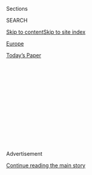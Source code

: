<div id="app">

<div>

<div>

<div>

<div class="NYTAppHideMasthead css-1q2w90k e1suatyy0">

<div class="section css-ui9rw0 e1suatyy2">

<div class="css-eph4ug er09x8g0">

<div class="css-6n7j50">

</div>

<span class="css-1dv1kvn">Sections</span>

<div class="css-10488qs">

<span class="css-1dv1kvn">SEARCH</span>

</div>

[Skip to content](#site-content)[Skip to site
index](#site-index)

</div>

<div id="masthead-section-label" class="css-1wr3we4 eaxe0e00">

[Europe](https://www.nytimes.com/section/world/europe)

</div>

<div class="css-10698na e1huz5gh0">

</div>

</div>

<div id="masthead-bar-one" class="section hasLinks css-15hmgas e1csuq9d3">

<div class="css-uqyvli e1csuq9d0">

</div>

<div class="css-1uqjmks e1csuq9d1">

</div>

<div class="css-9e9ivx">

[](https://myaccount.nytimes.com/auth/login?response_type=cookie&client_id=vi)

</div>

<div class="css-1bvtpon e1csuq9d2">

[Today’s
Paper](https://www.nytimes.com/section/todayspaper)

</div>

</div>

</div>

</div>

<div data-aria-hidden="false">

<div id="site-content" data-role="main">

<div>

<div class="css-1aor85t" style="opacity:0.000000001;z-index:-1;visibility:hidden">

<div class="css-1hqnpie">

<div class="css-epjblv">

<span class="css-17xtcya">[Europe](/section/world/europe)</span><span class="css-x15j1o">|</span><span class="css-fwqvlz">What
Is U.K.’s ‘Brexit’ Plan? Glimpse of a Notepad Stirs Up
Intrigue</span>

</div>

<div class="css-k008qs">

<div class="css-1iwv8en">

<span class="css-18z7m18"></span>

<div>

</div>

</div>

<span class="css-1n6z4y">https://nyti.ms/2ggDfYl</span>

<div class="css-1705lsu">

<div class="css-4xjgmj">

<div class="css-4skfbu" data-role="toolbar" data-aria-label="Social Media Share buttons, Save button, and Comments Panel with current comment count" data-testid="share-tools">

  - 
  - 
  - 
  - 
    
    <div class="css-6n7j50">
    
    </div>

  - 

</div>

</div>

</div>

</div>

</div>

</div>

<div class="css-13pd83m">

</div>

<div id="top-wrapper" class="css-1sy8kpn">

<div id="top-slug" class="css-l9onyx">

Advertisement

</div>

[Continue reading the main
story](#after-top)

<div class="ad top-wrapper" style="text-align:center;height:100%;display:block;min-height:250px">

<div id="top" class="place-ad" data-position="top" data-size-key="top">

</div>

</div>

<div id="after-top">

</div>

</div>

<div id="sponsor-wrapper" class="css-1hyfx7x">

<div id="sponsor-slug" class="css-19vbshk">

Supported by

</div>

[Continue reading the main
story](#after-sponsor)

<div id="sponsor" class="ad sponsor-wrapper" style="text-align:center;height:100%;display:block">

</div>

<div id="after-sponsor">

</div>

</div>

<div class="css-1vkm6nb ehdk2mb0">

# What Is U.K.’s ‘Brexit’ Plan? Glimpse of a Notepad Stirs Up Intrigue

</div>

<div class="css-79elbk" data-testid="photoviewer-wrapper">

<div class="css-z3e15g" data-testid="photoviewer-wrapper-hidden">

</div>

<div class="css-1a48zt4 ehw59r15" data-testid="photoviewer-children">

![<span class="css-16f3y1r e13ogyst0" data-aria-hidden="true">From left:
David Davies, secretary of state for exiting the European Union; Foreign
Secretary Boris Johnson; and Prime Minister Theresa May at a cabinet
meeting in London this
week.</span><span class="css-cnj6d5 e1z0qqy90" itemprop="copyrightHolder"><span class="css-1ly73wi e1tej78p0">Credit...</span><span><span>Pool
photo by Peter
Nicholls</span></span></span>](https://static01.nyt.com/images/2016/12/01/world/30Britain/30Britain-articleInline.jpg?quality=75&auto=webp&disable=upscale)

</div>

</div>

<div class="css-xt80pu e12qa4dv0">

<div class="css-18e8msd">

<div class="css-vp77d3 epjyd6m0">

<div class="css-1baulvz">

By [<span class="css-1baulvz last-byline" itemprop="name">Katrin
Bennhold</span>](http://www.nytimes.com/by/katrin-bennhold)

</div>

</div>

  - Nov. 29,
    2016

  - 
    
    <div class="css-4xjgmj">
    
    <div class="css-d8bdto" data-role="toolbar" data-aria-label="Social Media Share buttons, Save button, and Comments Panel with current comment count" data-testid="share-tools">
    
      - 
      - 
      - 
      - 
        
        <div class="css-6n7j50">
        
        </div>
    
      - 
    
    </div>
    
    </div>

</div>

</div>

<div class="section meteredContent css-1r7ky0e" name="articleBody" itemprop="articleBody">

<div class="css-1fanzo5 StoryBodyCompanionColumn">

<div class="css-53u6y8">

LONDON — It’s official — or is it? The British strategy for its divorce
from the European Union is to “have your cake and eat it,” something
critics have derided as delusional.

Ever since voting to leave the bloc, Britons have been trying to figure
out whether their government has an actual plan for negotiating its
exit, or “Brexit,” and what that plan might be. This week, an open
notepad, surreptitiously photographed in the grip of an aide leaving the
aptly named Department for Exiting the European Union, has offered at
least a glimpse into the fog.

About halfway down, this line appears: “What’s the model? Have cake &
eat.”

Boris Johnson, the foreign secretary and leading pro-Brexit campaigner,
once notoriously claimed that Britain could leave behind everything it
did not like about the European Union (like immigration from other
European countries) but keep everything it did like (such as
unencumbered trade with European countries). “My policy on cake is pro
having it and pro eating it,” Mr. Johnson once cheerfully proclaimed.

So popular has the analogy become that Donald Tusk, the president of the
European Council, warned Britain in October that “there will be no cakes
on the table for anyone — only salt and vinegar.”

</div>

</div>

<div class="css-1fanzo5 StoryBodyCompanionColumn">

<div class="css-53u6y8">

With a close-up snapshot of the notepad gracing most front pages in
British newspapers on Tuesday, the government of Prime Minister Theresa
May swiftly let it be known that the notes did not reflect its Brexit
strategy.

The business secretary, Greg Clark, said that “it would be nice” to have
the cake and eat it, too, but that this was “not the
policy.”

</div>

</div>

<div style="max-width:100%;margin:0 auto">

<div class="css-17dprlf" data-id="100000004503562" data-slug="brexit-infobox-new" style="max-width:300px">

</div>

</div>

<div class="css-1fanzo5 StoryBodyCompanionColumn">

<div class="css-53u6y8">

“I was interested and amused to see it, because it doesn’t reflect any
of the conversations that I’ve been part of in Downing Street,” Mr.
Clark told the BBC.

Critics were quick to pounce. “If this is a strategy, it is incoherent,”
said the leader of the Liberal Democrats, Tim Farron. “We can’t have our
cake and eat it, and there is no certainty on the single market. This
picture shows the government doesn’t have a plan or even a clue.”

</div>

</div>

<div class="css-1fanzo5 StoryBodyCompanionColumn">

<div class="css-53u6y8">

However, another entry in the scribbled notes suggested that whoever was
conducting the briefing had a more realistic take on the negotiations,
saying that Britain did not expect to be offered access to the European
single market after leaving the union.

There is concern, the briefer said, that Britain would face a “very
French negotiating team” — the chief negotiator appointed on the
European side, Michel Barnier, is a former French minister — and that
the French were “likely to be most difficult.”

A spokesman for Mrs. May’s office said the notes did not belong to a
government official or a special adviser. “They do not reflect the
government’s position in relation to Brexit negotiations,” he said.

But they have certainly increased the pressure on Mrs. May, who has been
fond of repeating that “Brexit means Brexit,” to be a little more
specific.

The notebook was carried by an aide to Mark Field, the vice chairman of
the governing Conservative Party whose constituency includes parts of
London’s financial district, which is worried about losing business to
Paris and Frankfurt post-Brexit. It displayed a full page of handwritten
notes despite recent reports that a sign at the exit of the Brexit
department reminds all those leaving: “Stop\! Are your documents on
show?”

</div>

</div>

<div class="css-1sngw6j">

[](https://www.nytimes.com/interactive/2016/business/international/brexit-uk-what-happens-business.html)

<div class="css-1eoytci">

![](https://static01.nyt.com/images/2017/03/29/business/27BREXIT/27BREXIT-articleLarge.jpg)

</div>

<div class="css-1rha1bf">

## How ‘Brexit’ Could Change Business in Britain

Britain has started the clock on leaving the European Union, and will be
out of the bloc by March 2019. Here is how “Brexit” has affected
business so far.

</div>

</div>

<div class="css-1fanzo5 StoryBodyCompanionColumn">

<div class="css-53u6y8">

It is not clear whether Mr. Field, who subsequently went next door into
the prime minister’s residence, met the government’s Brexit chief, David
Davis, or whether the notes are an account of talks held at the Brexit
department that day.

</div>

</div>

<div class="css-1fanzo5 StoryBodyCompanionColumn">

<div class="css-53u6y8">

But they appear to suggest that at least someone in the British
administration believes that while a trade deal on manufacturing should
be “relatively straightforward,” agreement on services like London’s
lucrative financial and legal sectors would be more complicated. Even a
transitional arrangement, one that would allow Britain continued access
to Europe’s single market after a departure from the bloc while it
negotiates a new trade deal, is unlikely.

“Transitional — loath to do it,” the notes read. “Whitehall will hold
onto it,” they added, referring to the British seat of government. “We
need to bring an end to negotiations.”

Opposition politicians also jumped on the opportunity to demand more
transparency from the government. Keir Starmer, who holds the Brexit
brief for the Labour Party, called on the government “to come clean, to
end this unnecessary uncertainty and publish a clear plan for Brexit.”

“These disclosures are significant because they suggest that the
government is not even going to fight for the single market or customs
union in the negotiations,” he said.

The BBC’s assistant political editor, Norman Smith, said the way the
government so quickly played down the notes’ significance highlighted
how “awkward” their publication was.

“The real damage is that phrase: ‘What is the model? Have cake and eat
it,’” Mr. Smith said. “The damage is the way that will be read by other
E.U. countries.”

</div>

</div>

</div>

<div>

</div>

<div>

</div>

<div>

</div>

<div>

<div id="bottom-wrapper" class="css-1ede5it">

<div id="bottom-slug" class="css-l9onyx">

Advertisement

</div>

[Continue reading the main
story](#after-bottom)

<div id="bottom" class="ad bottom-wrapper" style="text-align:center;height:100%;display:block;min-height:90px">

</div>

<div id="after-bottom">

</div>

</div>

</div>

</div>

</div>

## Site Index

<div>

</div>

## Site Information Navigation

  - [© <span>2020</span> <span>The New York Times
    Company</span>](https://help.nytimes.com/hc/en-us/articles/115014792127-Copyright-notice)

<!-- end list -->

  - [NYTCo](https://www.nytco.com/)
  - [Contact
    Us](https://help.nytimes.com/hc/en-us/articles/115015385887-Contact-Us)
  - [Work with us](https://www.nytco.com/careers/)
  - [Advertise](https://nytmediakit.com/)
  - [T Brand Studio](http://www.tbrandstudio.com/)
  - [Your Ad
    Choices](https://www.nytimes.com/privacy/cookie-policy#how-do-i-manage-trackers)
  - [Privacy](https://www.nytimes.com/privacy)
  - [Terms of
    Service](https://help.nytimes.com/hc/en-us/articles/115014893428-Terms-of-service)
  - [Terms of
    Sale](https://help.nytimes.com/hc/en-us/articles/115014893968-Terms-of-sale)
  - [Site
    Map](https://spiderbites.nytimes.com)
  - [Help](https://help.nytimes.com/hc/en-us)
  - [Subscriptions](https://www.nytimes.com/subscription?campaignId=37WXW)

</div>

</div>

</div>

</div>
